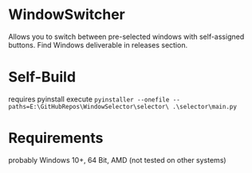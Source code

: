 # WindowSwitcher

Allows you to switch between pre-selected windows with self-assigned buttons.
Find Windows deliverable in releases section.

# Self-Build
requires pyinstall
execute
```pyinstaller --onefile --paths=E:\GitHubRepos\WindowSelector\selector\ .\selector\main.py```

# Requirements
probably
Windows 10+, 64 Bit, AMD (not tested on other systems)